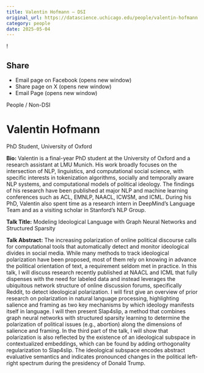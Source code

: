 ```yaml
---
title: Valentin Hofmann – DSI
original_url: https://datascience.uchicago.edu/people/valentin-hofmann
category: people
date: 2025-05-04
---
```


<!-- Table-like structure detected -->

!

## Share

* Email page on Facebook (opens new window)
* Share page on X (opens new window)
* Email Page (opens new window)

<!-- Table-like structure detected -->

People / Non-DSI

# Valentin Hofmann

PhD Student, University of Oxford

**Bio:** Valentin is a final-year PhD student at the University of Oxford and a research assistant at LMU Munich. His work broadly focuses on the intersection of NLP, linguistics, and computational social science, with specific interests in tokenization algorithms, socially and temporally aware NLP systems, and computational models of political ideology. The findings of his research have been published at major NLP and machine learning conferences such as ACL, EMNLP, NAACL, ICWSM, and ICML. During his PhD, Valentin also spent time as a research intern in DeepMind’s Language Team and as a visiting scholar in Stanford’s NLP Group.

**Talk Title:** Modeling Ideological Language with Graph Neural Networks and Structured Sparsity

**Talk Abstract:** The increasing polarization of online political discourse calls for computational tools that automatically detect and monitor ideological divides in social media. While many methods to track ideological polarization have been proposed, most of them rely on knowing in advance the political orientation of text, a requirement seldom met in practice. In this talk, I will discuss research recently published at NAACL and ICML that fully dispenses with the need for labeled data and instead leverages the ubiquitous network structure of online discussion forums, specifically Reddit, to detect ideological polarization. I will first give an overview of prior research on polarization in natural language processing, highlighting salience and framing as two key mechanisms by which ideology manifests itself in language. I will then present Slap4slip, a method that combines graph neural networks with structured sparsity learning to determine the polarization of political issues (e.g., abortion) along the dimensions of salience and framing. In the third part of the talk, I will show that polarization is also reflected by the existence of an ideological subspace in contextualized embeddings, which can be found by adding orthogonality regularization to Slap4slip. The ideological subspace encodes abstract evaluative semantics and indicates pronounced changes in the political left-right spectrum during the presidency of Donald Trump.
